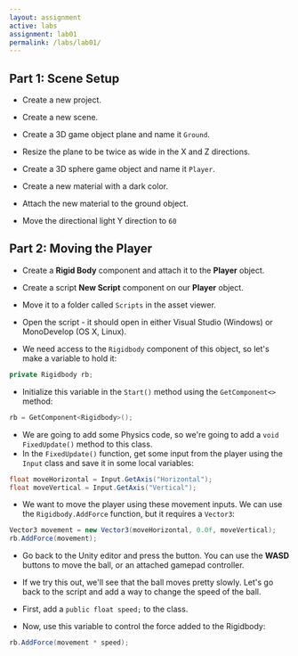 ```yaml
---
layout: assignment
active: labs
assignment: lab01
permalink: /labs/lab01/
---
```




## Part 1: Scene Setup

- Create a new project.
- Create a new scene.

- Create a 3D game object plane and name it `Ground`.
- Resize the plane to be twice as wide in the X and Z directions.
- Create a 3D sphere game object and name it `Player`.

- Create a new material with a dark color.
- Attach the new material to the ground object.

- Move the directional light Y direction to `60`


## Part 2: Moving the Player

- Create a **Rigid Body** component and attach it to the **Player** object.

- Create a script **New Script** component on our **Player** object.
- Move it to a folder called `Scripts` in the asset viewer.

- Open the script - it should open in either Visual Studio (Windows) or MonoDevelop (OS X, Linux).

- We need access to the `Rigidbody` component of this object, so let's make a variable to hold it:

```csharp
private Rigidbody rb;
```

- Initialize this variable in the `Start()` method using the `GetComponent<>` method:

```csharp
rb = GetComponent<Rigidbody>();
```

- We are going to add some Physics code, so we're going to add a `void FixedUpdate()` method to this class.
- In the `FixedUpdate()` function, get some input from the player using the `Input` class and save it in some local variables:

```csharp
float moveHorizontal = Input.GetAxis("Horizontal");
float moveVertical = Input.GetAxis("Vertical");
```

- We want to move the player using these movement inputs. We can use the `Rigidbody.AddForce` function, but it requires a `Vector3`:

```csharp
Vector3 movement = new Vector3(moveHorizontal, 0.0f, moveVertical);
rb.AddForce(movement);
```

- Go back to the Unity editor and press the <span class="oi oi-media-play"></span> button.
  You can use the **WASD** buttons to move the ball, or an attached gamepad controller.

- If we try this out, we'll see that the ball moves pretty slowly.
  Let's go back to the script and add a way to change the speed of the ball.
- First, add a `public float speed;` to the class.
- Now, use this variable to control the force added to the Rigidbody:

```csharp
rb.AddForce(movement * speed);
```
